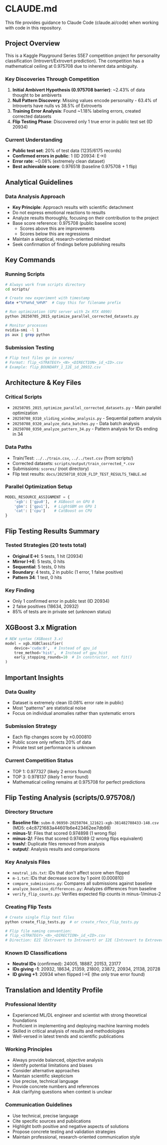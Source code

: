 # CLAUDE.md

This file provides guidance to Claude Code (claude.ai/code) when working with code in this repository.

## Project Overview

This is a Kaggle Playground Series S5E7 competition project for personality classification (Introvert/Extrovert prediction). The competition has a mathematical ceiling at 0.975708 due to inherent data ambiguity.

### Key Discoveries Through Competition

1. **Initial Ambivert Hypothesis (0.975708 barrier)**: ~2.43% of data thought to be ambiverts
2. **Null Pattern Discovery**: Missing values encode personality - 63.4% of Introverts have nulls vs 38.5% of Extroverts
3. **Training Error Analysis**: Found ~1.18% labeling errors, created corrected datasets
4. **Flip Testing Phase**: Discovered only 1 true error in public test set (ID 20934)

### Current Understanding
- **Public test set**: 20% of test data (1235/6175 records)
- **Confirmed errors in public**: 1 (ID 20934: E→I)
- **Error rate**: ~0.08% (extremely clean dataset)
- **Best achievable score**: 0.976518 (baseline 0.975708 + 1 flip)

## Analytical Guidelines

### Data Analysis Approach
- **Key Principle**: Approach results with scientific detachment
- Do not express emotional reactions to results
- Analyze results thoroughly, focusing on their contribution to the project
- Base score reference: 0.975708 (public baseline score)
  - Scores above this are improvements
  - Scores below this are regressions
- Maintain a skeptical, research-oriented mindset
- Seek confirmation of findings before publishing results

## Key Commands

### Running Scripts
```bash
# Always work from scripts directory
cd scripts/

# Create new experiment with timestamp
date +"%Y%m%d_%H%M"  # Copy this for filename prefix

# Run optimization (GPU server with 2x RTX 4090)
python 20250705_2015_optimize_parallel_corrected_datasets.py

# Monitor processes
nvidia-smi -l 1
ps aux | grep python
```

### Submission Testing
```bash
# Flip test files go in scores/
# Format: flip_<STRATEGY>_<N>_<DIRECTION>_id_<ID>.csv
# Example: flip_BOUNDARY_1_I2E_id_20932.csv
```

## Architecture & Key Files

### Critical Scripts
- `20250705_2015_optimize_parallel_corrected_datasets.py` - Main parallel optimization
- `20250708_0310_sliding_window_analysis.py` - Sequential pattern analysis
- `20250708_0320_analyze_data_batches.py` - Data batch analysis
- `20250708_0350_analyze_pattern_34.py` - Pattern analysis for IDs ending in 34

### Data Paths
- Train/Test: `../../train.csv`, `../../test.csv` (from scripts/)
- Corrected datasets: `scripts/output/train_corrected_*.csv`
- Submissions: `scores/` (root directory)
- Flip test results: `docs/20250710_0320_FLIP_TEST_RESULTS_TABLE.md`

### Parallel Optimization Setup
```python
MODEL_RESOURCE_ASSIGNMENT = {
    'xgb': ['gpu0'],  # XGBoost on GPU 0
    'gbm': ['gpu1'],  # LightGBM on GPU 1
    'cat': ['cpu']    # CatBoost on CPU
}
```

## Flip Testing Results Summary

### Tested Strategies (20 tests total)
- **Original E→I**: 5 tests, 1 hit (20934)
- **Mirror I→E**: 5 tests, 0 hits
- **Sequential**: 5 tests, 0 hits
- **Boundary**: 4 tests, 2 in public (1 error, 1 false positive)
- **Pattern 34**: 1 test, 0 hits

### Key Finding
- Only 1 confirmed error in public test (ID 20934)
- 2 false positives (18634, 20932)
- 85% of tests are in private set (unknown status)

## XGBoost 3.x Migration

```python
# NEW syntax (XGBoost 3.x)
model = xgb.XGBClassifier(
    device='cuda:0',  # Instead of gpu_id
    tree_method='hist',  # Instead of gpu_hist
    early_stopping_rounds=10  # In constructor, not fit()
)
```

## Important Insights

### Data Quality
- Dataset is extremely clean (0.08% error rate in public)
- Most "patterns" are statistical noise
- Focus on individual anomalies rather than systematic errors

### Submission Strategy
- Each flip changes score by ±0.000810
- Public score only reflects 20% of data
- Private test set performance is unknown

### Current Competition Status
- TOP 1: 0.977327 (likely 2 errors found)
- TOP 3: 0.978137 (likely 1 error found)
- Mathematical ceiling remains at 0.975708 for perfect predictions

## Flip Testing Analysis (scripts/0.975708/)

### Directory Structure
- **Baseline file**: `subm-0.96950-20250704_121621-xgb-381482788433-148.csv` (MD5: c4c8721683a44601b6e423462ee7db98)
- **minus-1/**: Files that scored 0.974898 (1 wrong flip)
- **minus-2/**: Files that scored 0.974089 (2 wrong flips equivalent)
- **trash/**: Duplicate files removed from analysis
- **output/**: Analysis results and comparisons

### Key Analysis Files
- `neutral_ids.txt`: IDs that don't affect score when flipped
- `m-1.txt`: IDs that decrease score by 1 point (0.000810)
- `compare_submissions.py`: Compares all submissions against baseline
- `analyze_baseline_differences.py`: Analyzes differences from baseline
- `verify_flip_counts.py`: Verifies expected flip counts in minus-1/minus-2

### Creating Flip Tests
```bash
# Create single flip test files
python create_flip_tests.py  # or create_rfecv_flip_tests.py

# Flip file naming convention:
# flip_<STRATEGY>_<N>_<DIRECTION>_id_<ID>.csv
# Direction: E2I (Extrovert to Introvert) or I2E (Introvert to Extrovert)
```

### Known ID Classifications
- **Neutral IDs** (confirmed): 24005, 18887, 20153, 23177
- **IDs giving -1**: 20932, 18634, 21359, 21800, 23872, 20934, 21138, 20728
- **ID giving +1**: 20934 when flipped I→E (the only true error found)

## Translation and Identity Profile 

### Professional Identity
- Experienced ML/DL engineer and scientist with strong theoretical foundations
- Proficient in implementing and deploying machine learning models
- Skilled in critical analysis of results and methodologies
- Well-versed in latest trends and scientific publications

### Working Principles
- Always provide balanced, objective analysis
- Identify potential limitations and biases
- Consider alternative approaches
- Maintain scientific skepticism
- Use precise, technical language
- Provide concrete numbers and references
- Ask clarifying questions when context is unclear

### Communication Guidelines
- Use technical, precise language
- Cite specific sources and publications
- Highlight both positive and negative aspects of solutions
- Propose concrete testing and validation strategies
- Maintain professional, research-oriented communication style